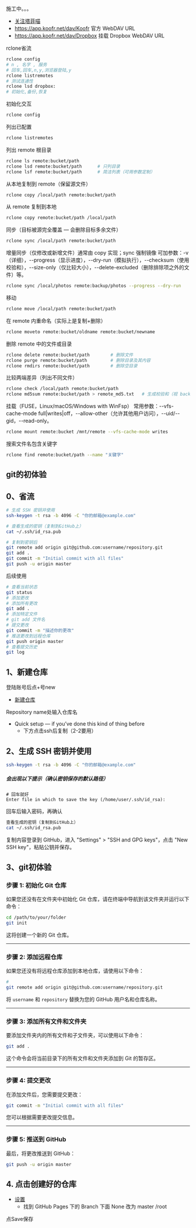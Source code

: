 施工中。。。
* [关注塔菲喵](https://koofr.eu/)
* https://app.koofr.net/dav/Koofr 官方 WebDAV URL
* https://app.koofr.net/dav/Dropbox 挂载 Dropbox WebDAV URL

rclone省流
```bash
rclone config
# n , 名字 , 服务
# 回车,回车,n,y,浏览器登陆,y
rclone listremotes
# 测试连通性
rclone lsd dropbox:
# 初始化,备份,恢复
```

初始化交互
```bash
rclone config
```
列出已配置
```bash
rclone listremotes
```
列出 remote 根目录
```bash
rclone ls remote:bucket/path
rclone lsd remote:bucket/path      # 只列目录
rclone lsf remote:bucket/path      # 简洁列表（可用参数定制）
```
从本地复制到 remote（保留源文件）
```bash
rclone copy /local/path remote:bucket/path
```
从 remote 复制到本地
```bash
rclone copy remote:bucket/path /local/path
```
同步（目标被源完全覆盖 — 会删除目标多余文件）
```bash
rclone sync /local/path remote:bucket/path
```
增量同步（仅修改或新增文件）通常由 copy 实现；sync 强制镜像
可加参数：-v（详细），--progress（显示进度），--dry-run（模拟执行），--checksum（使用校验和），--size-only（仅比较大小），--delete-excluded（删除排除项之外的文件）等。
```bash
rclone sync /local/photos remote:backup/photos --progress --dry-run
```
移动
```bash
rclone move /local/path remote:bucket/path
```
在 remote 内重命名（实际上是复制+删除）
```bash
rclone moveto remote:bucket/oldname remote:bucket/newname
```
删除 remote 中的文件或目录
```bash
rclone delete remote:bucket/path        # 删除文件
rclone purge remote:bucket/path         # 删除目录及其内容
rclone rmdirs remote:bucket/path        # 删除空目录
```
比较两端差异（列出不同文件）
```bash
rclone check /local/path remote:bucket/path
rclone md5sum remote:bucket/path > remote_md5.txt   # 生成校验和（视 backend 支持）
```
挂载（FUSE，Linux/macOS/Windows with WinFsp）
常用参数：--vfs-cache-mode full|writes|off，--allow-other（允许其他用户访问），--uid/--gid，--read-only。
```bash
rclone mount remote:bucket /mnt/remote --vfs-cache-mode writes
```
搜索文件名包含关键字
```bash
rclone find remote:bucket/path --name "关键字"
```

## git的初体验

## 0、省流


```bash
# 生成 SSH 密钥并使用
ssh-keygen -t rsa -b 4096 -C "你的邮箱@example.com"

# 查看生成的密钥（复制到GitHub上）
cat ~/.ssh/id_rsa.pub

# 复制到密钥后
git remote add origin git@github.com:username/repository.git
git add .
git commit -m "Initial commit with all files"
git push -u origin master
```

后续使用
```bash
# 查看当前状态
git status
# 添加更改
# 添加所有更改
git add .
# 添加特定文件
# git add 文件名
# 提交更改
git commit -m "描述你的更改"
# 推送更改到远程仓库
git push origin master
# 查看提交历史
git log
```

## 1、新建仓库

登陆账号后点+号new
 * [新建仓库](https://github.com/new/)

Repository name处输入仓库名

 * Quick setup — if you’ve done this kind of thing before
    + 下方点击ssh后复制（2-2要用）


## 2、生成 SSH 密钥并使用
```bash
ssh-keygen -t rsa -b 4096 -C "你的邮箱@example.com"
```
##### 会出现以下提示（确认密钥保存的默认路径）
```bash提示
# 回车就好
Enter file in which to save the key (/home/user/.ssh/id_rsa): 
```
回车后输入密码，再确认

```bash
查看生成的密钥（复制到GitHub上）
cat ~/.ssh/id_rsa.pub
```
复制内容登录到 GitHub，进入 "Settings" > "SSH and GPG keys"，点击 "New SSH key"，粘贴公钥并保存。



## 3、git初体验
### 步骤 1: 初始化 Git 仓库

如果您还没有在文件夹中初始化 Git 仓库，请在终端中导航到该文件夹并运行以下命令：

```bash
cd /path/to/your/folder
git init
```

这将创建一个新的 Git 仓库。

<hr>

### 步骤 2: 添加远程仓库

如果您还没有将远程仓库添加到本地仓库，请使用以下命令：

```bash
# 
git remote add origin git@github.com:username/repository.git
```

将 `username` 和 `repository` 替换为您的 GitHub 用户名和仓库名称。

<hr>

### 步骤 3: 添加所有文件和文件夹

要添加文件夹内的所有文件和子文件夹，可以使用以下命令：

```bash
git add .
```

这个命令会将当前目录下的所有文件和文件夹添加到 Git 的暂存区。

<hr>

### 步骤 4: 提交更改

在添加文件后，您需要提交更改：

```bash
git commit -m "Initial commit with all files"
```

您可以根据需要更改提交信息。

<hr>

### 步骤 5: 推送到 GitHub

最后，将更改推送到 GitHub：

```bash
git push -u origin master
```


## 4. 点击创建好的仓库

* [设置](https://github.com/用户名/仓库名/settings/pages)
    * 找到
     GitHub Pages 下的 Branch  下面 None  改为 master  /root

点Save保存
